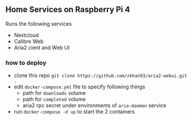 ## Home Services on Raspberry Pi 4

Runs the following services

- Nextcloud
- Calibre Web
- Aria2 cient and Web UI

### how to deploy

- clone this repo `git clone https://github.com/zkhan93/aria2-webui.git .`
- edit `docker-compose.yml` file to specify following things
    - path for `downloads` volume
    - path for `completed` volume
    - aria2 rpc secret under environments of `aria-daemon` service
- run `docker-compose -d up` to start the 2 containers

